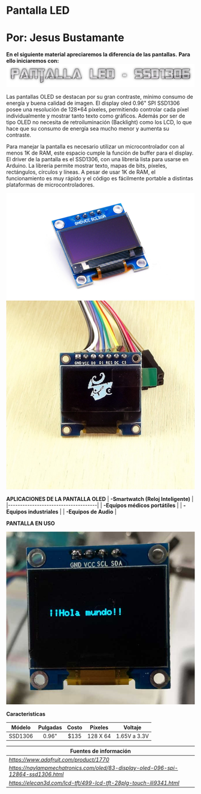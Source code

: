 # Pantalla LED 
# Por: Jesus Bustamante

**En el siguiente material apreciaremos la diferencia de las pantallas.**
**Para ello iniciaremos con:**
![](titulo.png)

Las pantallas OLED se destacan por su gran contraste, mínimo consumo de energía y buena calidad de imagen. El display oled 0.96" SPI SSD1306 posee una resolución de 128*64 píxeles, permitiendo controlar cada píxel individualmente y mostrar tanto texto como gráficos. Además por ser de tipo OLED no necesita de retroiluminación (Backlight) como los LCD, lo que hace que su consumo de energía sea mucho menor y aumenta su contraste.

Para manejar la pantalla es necesario utilizar un microcontrolador con al menos 1K de RAM, este espacio cumple la función de buffer para el display. El driver de la pantalla es el SSD1306, con una librería lista para usarse en Arduino. La librería permite mostrar texto, mapas de bits, píxeles, rectángulos, círculos y líneas. A pesar de usar 1K de RAM, el funcionamiento es muy rápido y el código es fácilmente portable a distintas plataformas de microcontroladores.

![](Display.png)
![](Display2.png)

**APLICACIONES DE LA PANTALLA OLED**
| **-Smartwatch (Reloj Inteligente)** |
|-------------------------------------|
| **-Equipos médicos portátiles**     |
| **-Equipos industriales**           |
| **-Equipos de Audio**               |

**PANTALLA EN USO**

![](Display4.png)


**Caracteristicas**

|          **Módelo**          | **Pulgadas** | **Costo** | **Píxeles** |  **Voltaje** |
|:----------------------------:|:------------:|:---------:|:-----------:|:------------:|
|            SSD1306           |     0.96"    |    $135   |   128 X 64  | 1.65V a 3.3V |


| **Fuentes de información**                                                        |
|-----------------------------------------------------------------------------------|
| _https://www.adafruit.com/product/1770_                                           |
| _https://naylampmechatronics.com/oled/83-display-oled-096-spi-12864-ssd1306.html_ |
| _https://elecan3d.com/lcd-tft/499-lcd-tft-28plg-touch-ili9341.html_               |

